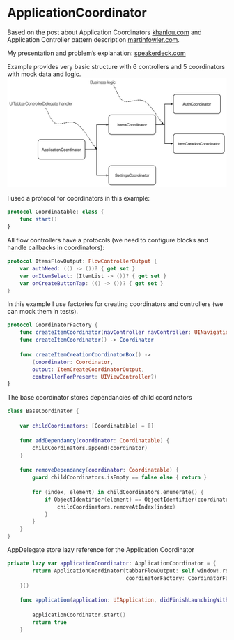 # ApplicationCoordinator
Based on the post about Application Coordinators [khanlou.com](http://khanlou.com/2015/10/coordinators-redux/) and Application Controller pattern description [martinfowler.com](http://martinfowler.com/eaaCatalog/applicationController.html).

My presentation and problem’s explanation: [speakerdeck.com](https://speakerdeck.com/andreypanov/introducing-application-coordinator)

Example provides very basic structure with 6 controllers and 5 coordinators with mock data and logic.
![](/str.jpg)

I used a protocol for coordinators in this example:
```swift
protocol Coordinatable: class {
    func start()
}
```
All flow controllers have a protocols (we need to configure blocks and handle callbacks in coordinators):
```swift
protocol ItemsFlowOutput: FlowControllerOutput {
    var authNeed: (() -> ())? { get set }
    var onItemSelect: (ItemList -> ())? { get set }
    var onCreateButtonTap: (() -> ())? { get set }
}
```
In this example I use factories for creating  coordinators and controllers (we can mock them in tests).
```swift
protocol CoordinatorFactory {
    func createItemCoordinator(navController navController: UINavigationController?) -> Coordinator
    func createItemCoordinator() -> Coordinator
    
    func createItemCreationCoordinatorBox() ->
        (coordinator: Coordinator,
        output: ItemCreateCoordinatorOutput,
        controllerForPresent: UIViewController?)
}
```
The base coordinator stores dependancies of child coordinators
```swift
class BaseCoordinator {
    
    var childCoordinators: [Coordinatable] = []
    
    func addDependancy(coordinator: Coordinatable) {
        childCoordinators.append(coordinator)
    }
    
    func removeDependancy(coordinator: Coordinatable) {
        guard childCoordinators.isEmpty == false else { return }
        
        for (index, element) in childCoordinators.enumerate() {
            if ObjectIdentifier(element) == ObjectIdentifier(coordinator) {
                childCoordinators.removeAtIndex(index)
            }
        }
    }
}
```
AppDelegate store lazy reference for the Application Coordinator
```swift
private lazy var applicationCoordinator: ApplicationCoordinator = {
        return ApplicationCoordinator(tabbarFlowOutput: self.window!.rootViewController as! TabbarFlowOutput,
                                      coordinatorFactory: CoordinatorFactoryImp())
    }()

    func application(application: UIApplication, didFinishLaunchingWithOptions launchOptions: [NSObject: AnyObject]?) -> Bool {
        
        applicationCoordinator.start()
        return true
    }
```
